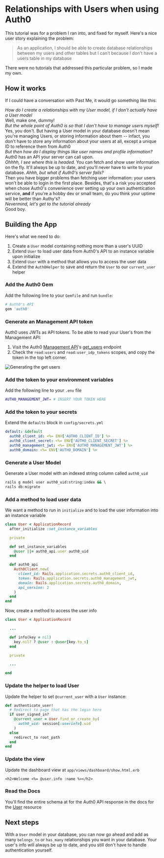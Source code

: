 # Relationships with Users when using Auth0

This tutorial was for a problem I ran into, and fixed for myself. Here's a nice user story explaining the problem:

> As an application, I should be able to create database
> relationships between my users and other tables but I can't
> because I don't have a users table in my database

There were no tutorials that addressed this particular problem, so I made my own.

## How it works

If I could have a conversation with Past Me, it would go something like this:

*How do I create a relationships with my User model, if I don't actually have a User model*  
Well, make one, dummy!  
*But the whole point of Auth0 is so that I don't have to manage users myself!*  
Yes, you don't. But having a User model in your database doesn't mean you're managing Users, or storing information about them -- infact, you don't have to store any information about your users at all, except a unique ID to reference them from Auth0  
*But then how do I display things like user names and profile information?*  
Auth0 has an API your server can call upon.  
*Ohhhh, I see where this is headed.*
You can fetch and show user information on the fly. It'll always be up to date, and you'll never have to write to your database.
*Ahhh, but what if Auth0's server fails?*  
Then you have bigger problems than fetching user information: your users won't be able to login in the first place. Besides, that's a risk you accepted when chose Auth0's convenience over setting up your own authentication service, **and** if you're a hobby dev or small team, do you think your uptime will be better than Authy's?  
*Nevermind, let's get to the tutorial already*  
Good boy.

## Building the App

Here's what we need to do:

1. Create a `User` model containing nothing more than a user's UUID
2. Extend `User` to load user data from Auth0's API to an instance variable upon initialize
3. Extend `User` with a method that allows you to access the user data
4. Extend the `Auth0Helper` to save and return the `User` to our `current_user` helper

### Add the Auth0 Gem

Add the following line to your `Gemfile` and run `bundle`:
```ruby
# Auth0's API
gem 'auth0'
```

### Generate an Management API token

Auth0 uses JWTs as API tokens. To be able to read your User's from the Management API:

1. Visit the Auth0 [Management API](https://auth0.com/docs/api/management/v2)'s [get_users](https://auth0.com/docs/api/management/v2#!/Users/get_users) endpoint
2. Check the `read:users` and `read:user_idp_tokens` scopes, and copy the token in the top left corner.

![Generating the get users](http://g.recordit.co/OpGpEozmsv.gif)

### Add the token to your environment variables

Add the following line to your `.env` file

```bash
AUTH0_MANAGEMENT_JWT= # INSERT YOUR TOKEN HERE
```

### Add the token to your secrets

Extend the `defaults` block in `config/secrets.yml`

```yaml
default: &default
  auth0_client_id: <%= ENV['AUTH0_CLIENT_ID'] %>
  auth0_client_secret: <%= ENV['AUTH0_CLIENT_SECRET'] %>
  auth0_management_jwt: <%= ENV['AUTH0_MANAGEMENT_JWT'] %>
  auth0_domain: <%= ENV['AUTH0_DOMAIN'] %>
```

### Generate a User Model

Generate a User model with an indexed string column called `auth0_uid`

```bash
rails g model user auth0_uid:string:index && \
rails db:migrate
```

### Add a method to load user data

We want a method to run in `initialize` and to load the user information into an instance variable

```ruby
class User < ApplicationRecord
  after_initialize :set_instance_variables

  private

  def set_instance_variables
    @user ||= auth0_api.user auth0_uid
  end

  def auth0_api
    Auth0Client.new(
      client_id: Rails.application.secrets.auth0_client_id,
      token: Rails.application.secrets.auth0_management_jwt,
      domain: Rails.application.secrets.auth0_domain,
      api_version: 2
    )
  end
end
```

Now, create a method to access the user info

```ruby
class User < ApplicationRecord

  ...

  def info(key = nil)
    key.nil? ? @user : @user[key.to_s]
  end

  private

  ...

end

```

### Update the helper to load User

Update the helper to set `@current_user` with a `User` instance:

```ruby
def authenticate_user!
  # Redirect to page that has the login here
  if user_signed_in?
    @current_user = User.find_or_create_by(
      auth0_uid: session[:userinfo].uid
    )
  else
    redirect_to root_path
  end
end
```

### Update the view

Update the dashboard view at `app/views/dashboard/show.html.erb`

```
<h2>Welcome <%= @user.info :name %></h2>
```

### Read the Docs

You'll find the entire schema at for the Auth0 API response in the docs for the [User](https://auth0.com/docs/api/management/v2#!/Users/get_users) resource


## Next steps

With a `User` model in your database, you can now go ahead and add as many `belongs_to` or `has_many` relationships you want in your database. Your user's info will always be up to date, and you still don't have to handle authentication yourself.
